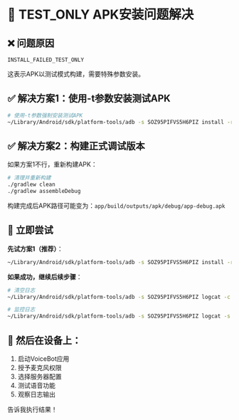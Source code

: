 # 🚨 TEST_ONLY APK安装问题解决

## ❌ **问题原因**
```
INSTALL_FAILED_TEST_ONLY
```
这表示APK以测试模式构建，需要特殊参数安装。

## ✅ **解决方案1：使用-t参数安装测试APK**

```bash
# 使用-t参数强制安装测试APK
~/Library/Android/sdk/platform-tools/adb -s SOZ95PIFVS5H6PIZ install -r -t ./app/build/intermediates/apk/debug/app-debug.apk
```

## ✅ **解决方案2：构建正式调试版本**

如果方案1不行，重新构建APK：

```bash
# 清理并重新构建
./gradlew clean
./gradlew assembleDebug
```

构建完成后APK路径可能变为：`app/build/outputs/apk/debug/app-debug.apk`

## 🚀 **立即尝试**

**先试方案1（推荐）**：
```bash
~/Library/Android/sdk/platform-tools/adb -s SOZ95PIFVS5H6PIZ install -r -t ./app/build/intermediates/apk/debug/app-debug.apk
```

**如果成功，继续后续步骤**：
```bash
# 清空日志
~/Library/Android/sdk/platform-tools/adb -s SOZ95PIFVS5H6PIZ logcat -c

# 监控日志
~/Library/Android/sdk/platform-tools/adb -s SOZ95PIFVS5H6PIZ logcat -s AudioRecorder ChatViewModel WS OpusEncoder OpusDecoder
```

## 📱 **然后在设备上**：
1. 启动VoiceBot应用
2. 授予麦克风权限
3. 选择服务器配置
4. 测试语音功能
5. 观察日志输出

告诉我执行结果！ 